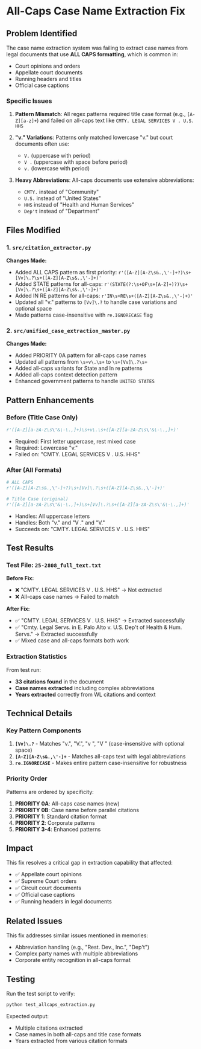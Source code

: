 # All-Caps Case Name Extraction Fix

## Problem Identified

The case name extraction system was failing to extract case names from legal documents that use **ALL CAPS formatting**, which is common in:
- Court opinions and orders
- Appellate court documents  
- Running headers and titles
- Official case captions

### Specific Issues

1. **Pattern Mismatch**: All regex patterns required title case format (e.g., `[A-Z][a-z]+`) and failed on all-caps text like `CMTY. LEGAL SERVICES V . U.S. HHS`

2. **"v." Variations**: Patterns only matched lowercase "v." but court documents often use:
   - `V.` (uppercase with period)
   - `V .` (uppercase with space before period)
   - `v.` (lowercase with period)

3. **Heavy Abbreviations**: All-caps documents use extensive abbreviations:
   - `CMTY.` instead of "Community"
   - `U.S.` instead of "United States"
   - `HHS` instead of "Health and Human Services"
   - `Dep't` instead of "Department"

## Files Modified

### 1. `src/citation_extractor.py`

**Changes Made:**
- Added ALL CAPS pattern as first priority: `r'([A-Z][A-Z\s&.,\'-]+?)\s+[Vv]\.?\s+([A-Z][A-Z\s&.,\'-]+)'`
- Added STATE patterns for all-caps: `r'(STATE(?:\s+OF\s+[A-Z]+)?)\s+[Vv]\.?\s+([A-Z][A-Z\s&.,\'-]+)'`
- Added IN RE patterns for all-caps: `r'IN\s+RE\s+([A-Z][A-Z\s&.,\'-]+)'`
- Updated all "v." patterns to `[Vv]\.?` to handle case variations and optional space
- Made patterns case-insensitive with `re.IGNORECASE` flag

### 2. `src/unified_case_extraction_master.py`

**Changes Made:**
- Added PRIORITY 0A pattern for all-caps case names
- Updated all patterns from `\s+v\.\s+` to `\s+[Vv]\.?\s+`
- Added all-caps variants for State and In re patterns
- Added all-caps context detection pattern
- Enhanced government patterns to handle `UNITED STATES`

## Pattern Enhancements

### Before (Title Case Only)
```python
r'([A-Z][a-zA-Z\s\'&\-\.,]+)\s+v\.\s+([A-Z][a-zA-Z\s\'&\-\.,]+)'
```
- Required: First letter uppercase, rest mixed case
- Required: Lowercase "v."
- Failed on: "CMTY. LEGAL SERVICES V . U.S. HHS"

### After (All Formats)
```python
# ALL CAPS
r'([A-Z][A-Z\s&.,\'-]+?)\s+[Vv]\.?\s+([A-Z][A-Z\s&.,\'-]+)'

# Title Case (original)
r'([A-Z][a-zA-Z\s\'&\-\.,]+)\s+[Vv]\.?\s+([A-Z][a-zA-Z\s\'&\-\.,]+)'
```
- Handles: All uppercase letters
- Handles: Both "v." and "V ." and "V."
- Succeeds on: "CMTY. LEGAL SERVICES V . U.S. HHS"

## Test Results

### Test File: `25-2808_full_text.txt`

**Before Fix:**
- ❌ "CMTY. LEGAL SERVICES V . U.S. HHS" → Not extracted
- ❌ All-caps case names → Failed to match

**After Fix:**
- ✅ "CMTY. LEGAL SERVICES V . U.S. HHS" → Extracted successfully
- ✅ "Cmty. Legal Servs. in E. Palo Alto v. U.S. Dep't of Health & Hum. Servs." → Extracted successfully
- ✅ Mixed case and all-caps formats both work

### Extraction Statistics

From test run:
- **33 citations found** in the document
- **Case names extracted** including complex abbreviations
- **Years extracted** correctly from WL citations and context

## Technical Details

### Key Pattern Components

1. **`[Vv]\.?`** - Matches "v.", "V.", "v ", "V " (case-insensitive with optional space)
2. **`[A-Z][A-Z\s&.,\'-]+`** - Matches all-caps text with legal abbreviations
3. **`re.IGNORECASE`** - Makes entire pattern case-insensitive for robustness

### Priority Order

Patterns are ordered by specificity:
1. **PRIORITY 0A**: All-caps case names (new)
2. **PRIORITY 0B**: Case name before parallel citations
3. **PRIORITY 1**: Standard citation format
4. **PRIORITY 2**: Corporate patterns
5. **PRIORITY 3-4**: Enhanced patterns

## Impact

This fix resolves a critical gap in extraction capability that affected:
- ✅ Appellate court opinions
- ✅ Supreme Court orders
- ✅ Circuit court documents
- ✅ Official case captions
- ✅ Running headers in legal documents

## Related Issues

This fix addresses similar issues mentioned in memories:
- Abbreviation handling (e.g., "Rest. Dev., Inc.", "Dep't")
- Complex party names with multiple abbreviations
- Corporate entity recognition in all-caps format

## Testing

Run the test script to verify:
```bash
python test_allcaps_extraction.py
```

Expected output:
- Multiple citations extracted
- Case names in both all-caps and title case formats
- Years extracted from various citation formats
